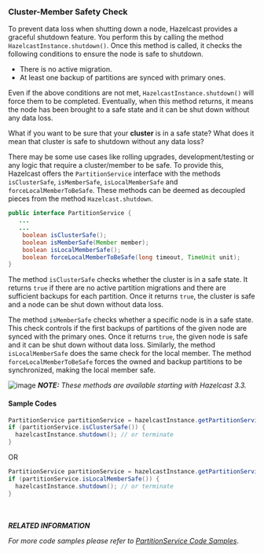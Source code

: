 
### Cluster-Member Safety Check

To prevent data loss when shutting down a node, Hazelcast provides a graceful shutdown feature. You perform this by calling the method `HazelcastInstance.shutdown()`. Once this method is called, it checks the following conditions to ensure the node is safe to shutdown.

- There is no active migration.
- At least one backup of partitions are synced with primary ones.

Even if the above conditions are not met, `HazelcastInstance.shutdown()` will force them to be completed. Eventually, when this method returns, it means the node has been brought to a safe state and it can be shut down without any data loss. 

What if you want to be sure that your **cluster** is in a safe state? What does it mean that cluster is safe to shutdown without any data loss? 

There may be some use cases like rolling upgrades, development/testing or any logic that require a cluster/member to be safe. To provide this, Hazelcast offers the `PartitionService` interface with the methods `isClusterSafe`, `isMemberSafe`, `isLocalMemberSafe` and `forceLocalMemberToBeSafe`. These methods can be deemed as decoupled pieces from the method `Hazelcast.shutdown`. 


```java
public interface PartitionService {
   ...
   ...
    boolean isClusterSafe();
    boolean isMemberSafe(Member member);
    boolean isLocalMemberSafe();
    boolean forceLocalMemberToBeSafe(long timeout, TimeUnit unit);
}
```

The method `isClusterSafe` checks whether the cluster is in a safe state. It returns `true` if there are no active partition migrations and there are sufficient backups for each partition. Once it returns `true`, the cluster is safe and a node can be shut down without data loss.

The method `isMemberSafe` checks whether a specific node is in a safe state. This check controls if the first backups of partitions of the given node are synced with the primary ones. Once it returns `true`, the given node is safe and it can be shut down without data loss. Similarly, the method `isLocalMemberSafe` does the same check for the local member. The method `forceLocalMemberToBeSafe` forces the owned and backup partitions to be synchronized, making the local member safe.

![image](images/NoteSmall.jpg) ***NOTE:*** *These methods are available starting with Hazelcast 3.3.*


#### Sample Codes


```java
PartitionService partitionService = hazelcastInstance.getPartitionService();
if (partitionService.isClusterSafe()) {
  hazelcastInstance.shutdown(); // or terminate
}
```

OR 

```java
PartitionService partitionService = hazelcastInstance.getPartitionService();
if (partitionService.isLocalMemberSafe()) {
  hazelcastInstance.shutdown(); // or terminate
}
```
<br></br>
***RELATED INFORMATION***

*For more code samples please refer to [PartitionService Code Samples](https://github.com/hazelcast/hazelcast-code-samples/tree/master/monitoring/cluster/src/main/java)*.
<br></br>